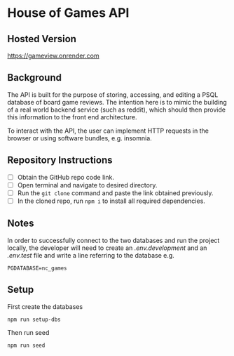 # House of Games API

## Hosted Version
https://gameview.onrender.com

## Background

The API is built for the purpose of storing, accessing, and editing a PSQL database of board game reviews. The intention here is to mimic the building of a real world backend service (such as reddit), which should then provide this information to the front end architecture.

To interact with the API, the user can implement HTTP requests in the browser or using software bundles, e.g. insomnia.


## Repository Instructions

- [ ] Obtain the GitHub repo code link.
- [ ] Open terminal and navigate to desired directory.
- [ ] Run the `git clone` command and paste the link obtained previously.
- [ ] In the cloned repo, run `npm i` to install all required dependencies.

## Notes
In order to successfully connect to the two databases and run the project locally, the developer will need to create an _.env.development_ and an _.env.test_ file and write a line referring to the database e.g. 
```
PGDATABASE=nc_games
```

## Setup
First create the databases
```
npm run setup-dbs
```

Then run seed
```
npm run seed
```
